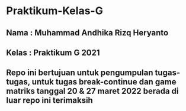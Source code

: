 # Praktikum-Kelas-G
## Nama : Muhammad Andhika Rizq Heryanto
## Kelas : Praktikum G 2021
## Repo ini bertujuan untuk pengumpulan tugas-tugas, untuk tugas break-continue dan game matriks tanggal 20 & 27 maret 2022 berada di luar repo ini terimaksih
